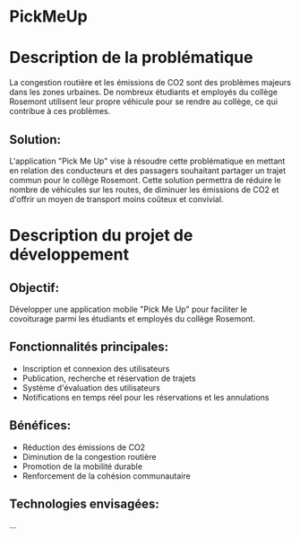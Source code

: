 # PickMeUp



# Description de la problématique 

La congestion routière et les émissions de CO2 sont des problèmes majeurs dans les zones urbaines. De nombreux étudiants et employés du collège Rosemont utilisent leur propre véhicule pour se rendre au collège, ce qui contribue à ces problèmes.

## Solution:

L'application "Pick Me Up" vise à résoudre cette problématique en mettant en relation des conducteurs et des passagers souhaitant partager un trajet commun pour le collège Rosemont. Cette solution permettra de réduire le nombre de véhicules sur les routes, de diminuer les émissions de CO2 et d'offrir un moyen de transport moins coûteux et convivial.

# Description du projet de développement

## Objectif:

Développer une application mobile "Pick Me Up" pour faciliter le covoiturage parmi les étudiants et employés du collège Rosemont.

## Fonctionnalités principales:

- Inscription et connexion des utilisateurs
- Publication, recherche et réservation de trajets
- Système d'évaluation des utilisateurs
- Notifications en temps réel pour les réservations et les annulations

## Bénéfices:

- Réduction des émissions de CO2
- Diminution de la congestion routière
- Promotion de la mobilité durable
- Renforcement de la cohésion communautaire

## Technologies envisagées:
<!-- Todo -->
...